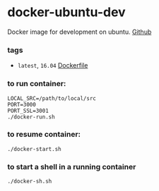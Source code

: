 # docker-ubuntu-dev
Docker image for development on ubuntu. [Github](https://github.com/arthurmilliken/docker-dev/tree/master/ubuntu-dev)

### tags

- `latest`, `16.04` [Dockerfile](https://github.com/arthurmilliken/docker-dev/blob/master/ubuntu-dev/Dockerfile)

### to run container:

    LOCAL_SRC=/path/to/local/src
    PORT=3000
    PORT_SSL=3001
    ./docker-run.sh

### to resume container:

    ./docker-start.sh

### to start a shell in a running container

    ./docker-sh.sh
